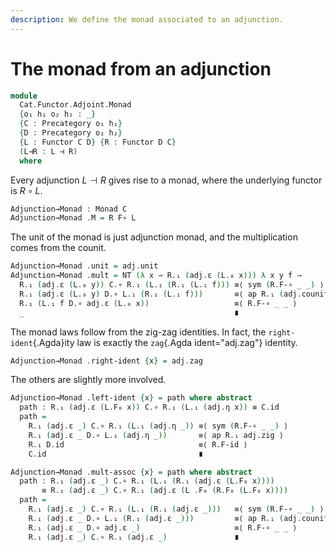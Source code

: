 ```yaml
---
description: We define the monad associated to an adjunction.
---
```

<!--
```agda
open import Cat.Functor.Adjoint
open import Cat.Diagram.Monad
open import Cat.Prelude

open Functor
open Monad
open _=>_
```
-->

# The monad from an adjunction

```agda
module
  Cat.Functor.Adjoint.Monad
  {o₁ h₁ o₂ h₂ : _}
  {C : Precategory o₁ h₁}
  {D : Precategory o₂ h₂}
  {L : Functor C D} {R : Functor D C}
  (L⊣R : L ⊣ R)
  where
```

<!--
```agda
private
  module C = Precategory C
  module D = Precategory D
  module L = Functor L
  module R = Functor R
  module adj = _⊣_ L⊣R
```
-->

Every adjunction $L \dashv R$ gives rise to a monad, where the
underlying functor is $R \circ L$.

```agda
Adjunction→Monad : Monad C
Adjunction→Monad .M = R F∘ L
```

The unit of the monad is just adjunction monad, and the multiplication
comes from the counit.

```agda
Adjunction→Monad .unit = adj.unit
Adjunction→Monad .mult = NT (λ x → R.₁ (adj.ε (L.₀ x))) λ x y f →
  R.₁ (adj.ε (L.₀ y)) C.∘ R.₁ (L.₁ (R.₁ (L.₁ f))) ≡⟨ sym (R.F-∘ _ _) ⟩
  R.₁ (adj.ε (L.₀ y) D.∘ L.₁ (R.₁ (L.₁ f)))       ≡⟨ ap R.₁ (adj.counit.is-natural _ _ _) ⟩
  R.₁ (L.₁ f D.∘ adj.ε (L.₀ x))                   ≡⟨ R.F-∘ _ _ ⟩
  _                                               ∎
```

The monad laws follow from the zig-zag identities. In fact, the
`right-ident`{.Agda}ity law is exactly the `zag`{.Agda ident="adj.zag"}
identity.

```agda
Adjunction→Monad .right-ident {x} = adj.zag
```

The others are slightly more involved.

```agda
Adjunction→Monad .left-ident {x} = path where abstract
  path : R.₁ (adj.ε (L.F₀ x)) C.∘ R.₁ (L.₁ (adj.η x)) ≡ C.id
  path =
    R.₁ (adj.ε _) C.∘ R.₁ (L.₁ (adj.η _)) ≡⟨ sym (R.F-∘ _ _) ⟩
    R.₁ (adj.ε _ D.∘ L.₁ (adj.η _))       ≡⟨ ap R.₁ adj.zig ⟩
    R.₁ D.id                              ≡⟨ R.F-id ⟩
    C.id                                  ∎

Adjunction→Monad .mult-assoc {x} = path where abstract
  path : R.₁ (adj.ε _) C.∘ R.₁ (L.₁ (R.₁ (adj.ε (L.F₀ x))))
       ≡ R.₁ (adj.ε _) C.∘ R.₁ (adj.ε (L .F₀ (R.F₀ (L.F₀ x))))
  path =
    R.₁ (adj.ε _) C.∘ R.₁ (L.₁ (R.₁ (adj.ε _)))   ≡⟨ sym (R.F-∘ _ _) ⟩
    R.₁ (adj.ε _ D.∘ L.₁ (R.₁ (adj.ε _)))         ≡⟨ ap R.₁ (adj.counit.is-natural _ _ _) ⟩
    R.₁ (adj.ε _ D.∘ adj.ε _)                     ≡⟨ R.F-∘ _ _ ⟩
    R.₁ (adj.ε _) C.∘ R.₁ (adj.ε _)               ∎
```
